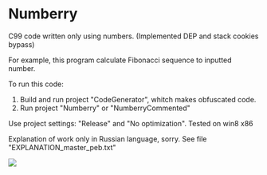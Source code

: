 # Numberry
C99 code written only using numbers.
(Implemented DEP and stack cookies bypass)

For example, this program calculate Fibonacci sequence to inputted number.

To run this code:
1. Build and run project "CodeGenerator", whitch makes obfuscated code.
2. Run project "Numberry" or "NumberryCommented"

Use project settings: "Release" and "No optimization". Tested on win8 x86

Explanation of work only in Russian language, sorry. See file "EXPLANATION_master_peb.txt"

![](http://i.imgur.com/wRAbtym.png)
